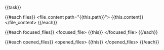 <task>{{task}}</task>

{{#each files}}
<file_content path="{{this.path}}">
{{this.content}}
</file_content>
{{/each}}

{{#each focused_files}}
<focused_file>
{{this}}
</focused_file>
{{/each}}

{{#each opened_files}}
<opened_files>
{{this}}
</opened_files>
{{/each}}
